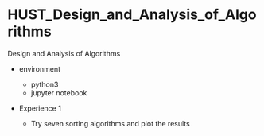# HUST_Design_and_Analysis_of_Algorithms
Design and Analysis of Algorithms

- environment
  - python3
  - jupyter notebook

- Experience 1
  - Try seven sorting algorithms and plot the results